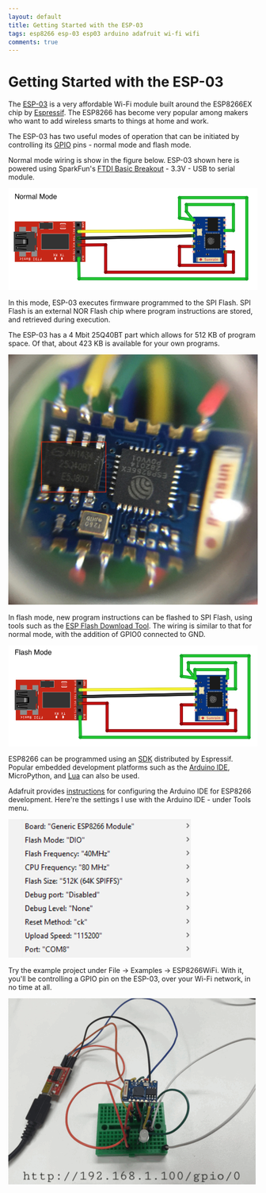 ```yaml
---
layout: default
title: Getting Started with the ESP-03
tags: esp8266 esp-03 esp03 arduino adafruit wi-fi wifi
comments: true
---
```

# Getting Started with the ESP-03

The [ESP-03](http://www.electrodragon.com/product/esp8266-wifi-board-full-ios-smd/) is a very affordable Wi-Fi module built around the ESP8266EX chip by [Espressif](http://espressif.com/). The ESP8266 has become very popular among makers who want to add wireless smarts to things at home and work.

The ESP-03 has two useful modes of operation that can be initiated by controlling its [GPIO](http://www.esp8266.com/wiki/doku.php?id=esp8266-module-family#esp-03) pins - normal mode and flash mode.

Normal mode wiring is show in the figure below. ESP-03 shown here is powered using SparkFun's [FTDI Basic Breakout](https://www.sparkfun.com/products/9873) - 3.3V - USB to serial module.

![Normal Mode](/assets/img/fritzing-esp03-normal-mode.png)

In this mode, ESP-03 executes firmware programmed to the SPI Flash. SPI Flash is an external NOR Flash chip where program instructions are stored, and retrieved during execution.

The ESP-03 has a 4 Mbit 25Q40BT part which allows for 512 KB of program space. Of that, about 423 KB is available for your own programs.

![Serial Flash Chip](/assets/img/esp03-serial-flash.jpg)

In flash mode, new program instructions can be flashed to SPI Flash, using tools such as the [ESP Flash Download Tool](https://espressif.com/en/support/download/other-tools). The wiring is similar to that for normal mode, with the addition of GPIO0 connected to GND.

![Flash Mode](/assets/img/fritzing-esp03-flash-mode.png)

ESP8266 can be programmed using an [SDK](http://espressif.com/en/products/hardware/esp8266ex/resources) distributed by Espressif. Popular embedded development platforms such as the [Arduino IDE](https://www.arduino.cc/en/main/software), MicroPython, and [Lua](http://nodemcu.com) can also be used.

Adafruit provides [instructions](https://learn.adafruit.com/adafruit-huzzah-esp8266-breakout/using-arduino-ide) for configuring the Arduino IDE for ESP8266 development. Here're the settings I use with the Arduino IDE - under Tools menu.

![Arduino Settings](/assets/img/esp03-arduino-ide-settings.jpg)

Try the example project under File -> Examples -> ESP8266WiFi. With it, you'll be controlling a GPIO pin on the ESP-03, over your Wi-Fi network, in no time at all.

![Wi-Fi Web Server](/assets/img/esp03-wifi-web-server.gif)
